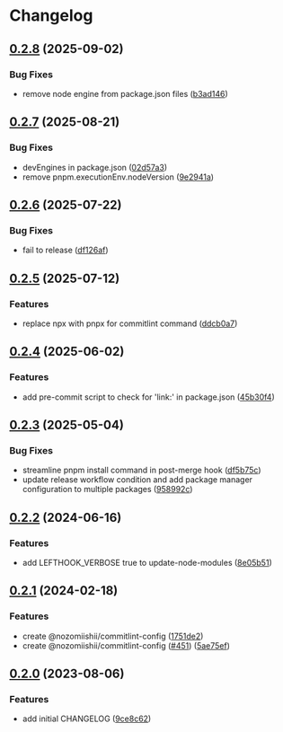 # Changelog

## [0.2.8](https://github.com/nozomiishii/configs/compare/@nozomiishii/lefthook-config-v0.2.7...@nozomiishii/lefthook-config-v0.2.8) (2025-09-02)

### Bug Fixes

- remove node engine from package.json files ([b3ad146](https://github.com/nozomiishii/configs/commit/b3ad14646e733a4c7435544e76b8a7238f333388))

## [0.2.7](https://github.com/nozomiishii/configs/compare/@nozomiishii/lefthook-config-v0.2.6...@nozomiishii/lefthook-config-v0.2.7) (2025-08-21)

### Bug Fixes

- devEngines in package.json ([02d57a3](https://github.com/nozomiishii/configs/commit/02d57a31f4d4d403b14ad223661c9531faeda296))
- remove pnpm.executionEnv.nodeVersion ([9e2941a](https://github.com/nozomiishii/configs/commit/9e2941a0b00a83a5dc00391a533eccd3dd9b7824))

## [0.2.6](https://github.com/nozomiishii/configs/compare/@nozomiishii/lefthook-config-v0.2.5...@nozomiishii/lefthook-config-v0.2.6) (2025-07-22)

### Bug Fixes

- fail to release ([df126af](https://github.com/nozomiishii/configs/commit/df126af8c9653c75fe4dc34136d166ead03ed742))

## [0.2.5](https://github.com/nozomiishii/configs/compare/@nozomiishii/lefthook-config-v0.2.4...@nozomiishii/lefthook-config-v0.2.5) (2025-07-12)

### Features

- replace npx with pnpx for commitlint command ([ddcb0a7](https://github.com/nozomiishii/configs/commit/ddcb0a7236161ac66bf7392b49bdb13909135c69))

## [0.2.4](https://github.com/nozomiishii/configs/compare/@nozomiishii/lefthook-config-v0.2.3...@nozomiishii/lefthook-config-v0.2.4) (2025-06-02)

### Features

- add pre-commit script to check for 'link:' in package.json ([45b30f4](https://github.com/nozomiishii/configs/commit/45b30f45747c3cc7f77762972f0ba6b18c67a574))

## [0.2.3](https://github.com/nozomiishii/configs/compare/@nozomiishii/lefthook-config-v0.2.2...@nozomiishii/lefthook-config-v0.2.3) (2025-05-04)

### Bug Fixes

- streamline pnpm install command in post-merge hook ([df5b75c](https://github.com/nozomiishii/configs/commit/df5b75cb3ecebbac7e632160d69f38c5e8fb53a1))
- update release workflow condition and add package manager configuration to multiple packages ([958992c](https://github.com/nozomiishii/configs/commit/958992ccd8bdaf906a50bb769ec45459fab81210))

## [0.2.2](https://github.com/nozomiishii/configs/compare/@nozomiishii/lefthook-config-v0.2.1...@nozomiishii/lefthook-config-v0.2.2) (2024-06-16)

### Features

- add LEFTHOOK_VERBOSE true to update-node-modules ([8e05b51](https://github.com/nozomiishii/configs/commit/8e05b5192afacccf4ebc75ce979bde3355a77d97))

## [0.2.1](https://github.com/nozomiishii/configs/compare/@nozomiishii/lefthook-config-v0.2.0...@nozomiishii/lefthook-config-v0.2.1) (2024-02-18)

### Features

- create @nozomiishii/commitlint-config ([1751de2](https://github.com/nozomiishii/configs/commit/1751de2e367b935821d8645a535eeda562c5e1bc))
- create @nozomiishii/commitlint-config ([#451](https://github.com/nozomiishii/configs/issues/451)) ([5ae75ef](https://github.com/nozomiishii/configs/commit/5ae75ef942eb7b486b890cb027515ee4e2b8fe14))

## [0.2.0](https://github.com/nozomiishii/configs/compare/@nozomiishii/lefthook-config-v0.1.0...@nozomiishii/lefthook-config-v0.2.0) (2023-08-06)

### Features

- add initial CHANGELOG ([9ce8c62](https://github.com/nozomiishii/configs/commit/9ce8c62626daccb52d6855312820188fbb069a18))
